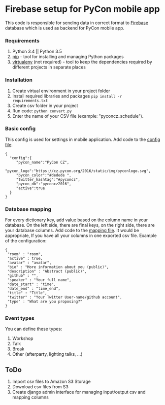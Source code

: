 # Firebase setup for PyCon mobile app

This code is responsible for sending data in correct format to [Firebase](https://firebase.google.com/) database which is used as backend for PyCon mobile app. 

### Requirements
1. Python 3.4 || Python 3.5
2. [pip](https://pypi.python.org/pypi/pip/1.0.2) - tool for installing and managing Python packages
3. [virtualenv](http://docs.python-guide.org/en/latest/dev/virtualenvs/) (not required) - tool to keep the dependencies required by different projects in separate places
 
### Installation
1. Create virtual environment in your project folder
2. Install required libraries and packages
   <code>pip install -r requirements.txt</code>
3. Create csv folder in your project
4. Run code:
   <code>python convert.py</code>
5. Enter the name of your CSV file (example: "pyconcz_schedule").

### Basic config
This config is used for settings in mobile application. Add code to the [config file](https://github.com/SvetlanaM/csvToFirebase-PyConMobileApp/blob/master/config.json).
<pre><code>{  
  "config":{  
     "pycon_name":"PyCon CZ",
     "pycon_logo":"https://cz.pycon.org/2016/static/img/pyconlogo.svg",
     "pycon_color":"#dedede ",
     "twitter_hashtag":"#pyconcz",
     "pycon_db":"pyconcz2016",
     "active":true
  }
}</code></pre>

### Database mapping
For every dictionary key, add value based on the column name in your database. On the left side, there are final keys, on the right side, there are your database columns. Add code to the [mapping file](https://github.com/SvetlanaM/csvToFirebase-PyConMobileApp/blob/master/mapping.json). It would be appropriate, If you have all your columns in one exported csv file. Example of the configuration:
<pre><code>{
 "room" : "room",
 "active" : true,
 "avatar" : "avatar",
 "bio" : "More information about you (public)",
 "description" : "Abstract (public)",
 "github" : "",
 "speaker" : "Your full name",
 "date_start" : "time",
 "date_end" : "time_end",
 "title" : "Title",
 "twitter" : "Your Twitter User-name/github account",
 "type" : "What are you proposing?"
}</code></pre>

### Event types
You can define these types:

1. Workshop
2. Talk
3. Break
4. Other (afterparty, lighting talks, ...)

## ToDo
1. Import csv files to Amazon S3 Storage
2. Download csv files from S3
3. Create django admin interface for managing input/output csv and mapping columns
